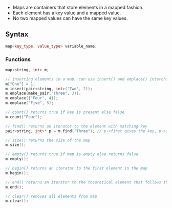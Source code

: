 - Maps are containers that store elements in a mapped fashion.
- Each element has a key value and a mapped value.
- No two mapped values can have the same key values.
## Syntax
```cpp
map<key_type, value_type> variable_name;
```

### Functions
```cpp
map<string, int> m;

// inserting elements in a map, can use insert() and emplace() interchangebly
m["One"] = 1;
m.insert(pair<string, int>("Two", 2));
m.emplace(make_pair("Three", 3));
m.emplace({"Four", 4});
m.emplace("Five", 5);

// count() returns true if key is present else false
m.count("Four");

// find() returns an iterator to the element with matching key
pair<string, int>* p = m.find("Three"); // p->first gives the key, p->second gives the value

// size() returns the size of the map
m.size();

// empty() returns true if map is empty else returns false
m.empty();

// begin() returns an iterator to the first element in the map
m.begin();

// end() returns an iterator to the theoretical element that follows the last element in the map
m.end();

// clear() removes all elements from map
m.clear();
```